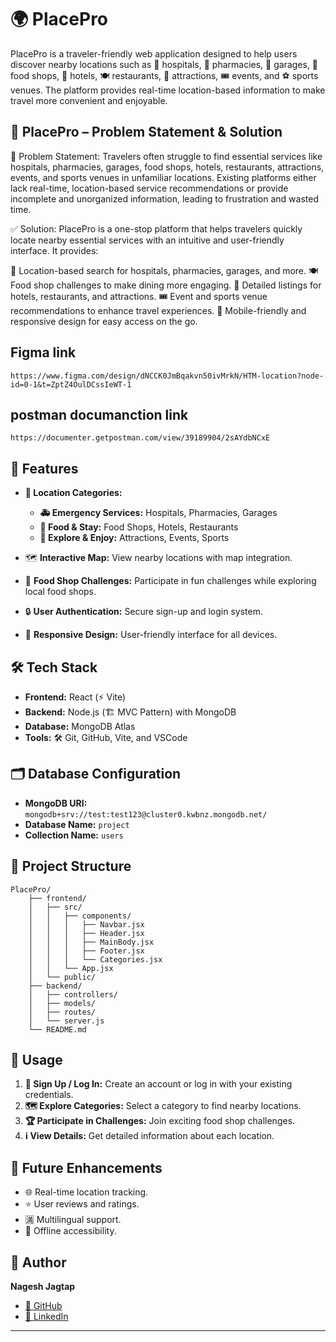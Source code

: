 # 🌍 PlacePro

PlacePro is a traveler-friendly web application designed to help users discover nearby locations such as 🏥 hospitals, 💊 pharmacies, 🔧 garages, 🥘 food shops, 🏨 hotels, 🍽️ restaurants, 🎡 attractions, 🎟️ events, and ⚽ sports venues. The platform provides real-time location-based information to make travel more convenient and enjoyable.


## 🚀 PlacePro – Problem Statement & Solution
🛑 Problem Statement:
Travelers often struggle to find essential services like hospitals, pharmacies, garages, food shops, hotels, restaurants, attractions, events, and sports venues in unfamiliar locations. Existing platforms either lack real-time, location-based service recommendations or provide incomplete and unorganized information, leading to frustration and wasted time.

✅ Solution:
PlacePro is a one-stop platform that helps travelers quickly locate nearby essential services with an intuitive and user-friendly interface. It provides:

📍 Location-based search for hospitals, pharmacies, garages, and more.
🍽️ Food shop challenges to make dining more engaging.
🏨 Detailed listings for hotels, restaurants, and attractions.
🎟️ Event and sports venue recommendations to enhance travel experiences.
📱 Mobile-friendly and responsive design for easy access on the go.


## Figma link
````
https://www.figma.com/design/dNCCK0JmBqakvn50ivMrkN/HTM-location?node-id=0-1&t=ZptZ4OulDCssIeWT-1
````

## postman documanction link
````
https://documenter.getpostman.com/view/39189904/2sAYdbNCxE
````

## 🚀 Features

- **📍 Location Categories:**
  - **🚑 Emergency Services:** Hospitals, Pharmacies, Garages
  - **🍴 Food & Stay:** Food Shops, Hotels, Restaurants
  - **🎯 Explore & Enjoy:** Attractions, Events, Sports

- 🗺️ **Interactive Map:** View nearby locations with map integration.
- 🎉 **Food Shop Challenges:** Participate in fun challenges while exploring local food shops.
- 🔒 **User Authentication:** Secure sign-up and login system.
- 📱 **Responsive Design:** User-friendly interface for all devices.

## 🛠️ Tech Stack

- **Frontend:** React (⚡ Vite)
- **Backend:** Node.js (🏗️ MVC Pattern) with MongoDB
- **Database:** MongoDB Atlas
- **Tools:** 🛠️ Git, GitHub, Vite, and VSCode

## 🗂️ Database Configuration

- **MongoDB URI:** `mongodb+srv://test:test123@cluster0.kwbnz.mongodb.net/`
- **Database Name:** `project`
- **Collection Name:** `users`

## 📁 Project Structure

```plaintext
PlacePro/
    ├── frontend/
    │   ├── src/
    │   │   ├── components/
    │   │   │   ├── Navbar.jsx
    │   │   │   ├── Header.jsx
    │   │   │   ├── MainBody.jsx
    │   │   │   ├── Footer.jsx
    │   │   │   └── Categories.jsx
    │   │   └── App.jsx
    │   └── public/
    ├── backend/
    │   ├── controllers/
    │   ├── models/
    │   ├── routes/
    │   └── server.js
    └── README.md
```

## 🧭 Usage

1. **🔑 Sign Up / Log In:** Create an account or log in with your existing credentials.
2. **🗺️ Explore Categories:** Select a category to find nearby locations.
3. **🏆 Participate in Challenges:** Join exciting food shop challenges.
4. **ℹ️ View Details:** Get detailed information about each location.

## 🌱 Future Enhancements

- 🌐 Real-time location tracking.
- ⭐ User reviews and ratings.
- 🈵 Multilingual support.
- 📶 Offline accessibility.

## 👤 Author

**Nagesh Jagtap**
- [🐙 GitHub](https://github.com/NAGESHJAGTAP)
- [💼 LinkedIn](https://www.linkedin.com/in/nagesh-jagtap-9bb56031a/)

---


